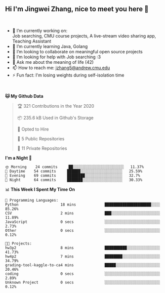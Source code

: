 Hi I'm Jingwei Zhang, nice to meet you here 👋
---
<br>


- 🔭 I’m currently working on: <br>
    Job searching, CMU course projects, A live-stream video sharing app, Teaching Assistant
- 🌱 I’m currently learning Java, Golang
- 👯 I’m looking to collaborate on meaningful open source projects
- 🤔 I’m looking for help with Job searching :3
- 💬 Ask me about the meaning of life (42)
- 📫 How to reach me: jzhang5@andrew.cmu.edu
- ⚡ Fun fact: I'm losing weights during self-isolation time
<br>


<!--START_SECTION:waka-->
**🐱 My Github Data** 

> 🏆 321 Contributions in the Year 2020
 > 
> 📦 235.6 kB Used in Github's Storage 
 > 
> 💼 Opted to Hire
 > 
> 📜 5 Public Repositories
 > 
> 🔑 11 Private Repositories 

**I'm a Night 🦉** 

```text
🌞 Morning    24 commits     ██░░░░░░░░░░░░░░░░░░░░░░░   11.37% 
🌆 Daytime    54 commits     ██████░░░░░░░░░░░░░░░░░░░   25.59% 
🌃 Evening    69 commits     ████████░░░░░░░░░░░░░░░░░   32.7% 
🌙 Night      64 commits     ███████░░░░░░░░░░░░░░░░░░   30.33%

```


📊 **This Week I Spent My Time On** 

```text
💬 Programming Languages: 
Python                   18 mins             █████████████████████░░░░   85.26% 
CSV                      2 mins              ███░░░░░░░░░░░░░░░░░░░░░░   11.89% 
JavaScript               0 secs              ░░░░░░░░░░░░░░░░░░░░░░░░░   2.73% 
Other                    0 secs              ░░░░░░░░░░░░░░░░░░░░░░░░░   0.12%

🐱‍💻 Projects: 
hw3p2                    8 mins              ██████████░░░░░░░░░░░░░░░   41.73% 
hw4p2                    7 mins              ████████░░░░░░░░░░░░░░░░░   34.79% 
grading-tool-kaggle-to-ca4 mins              █████░░░░░░░░░░░░░░░░░░░░   20.46% 
coding                   0 secs              ░░░░░░░░░░░░░░░░░░░░░░░░░   2.89% 
Unknown Project          0 secs              ░░░░░░░░░░░░░░░░░░░░░░░░░   0.12%

```


<!--END_SECTION:waka-->
